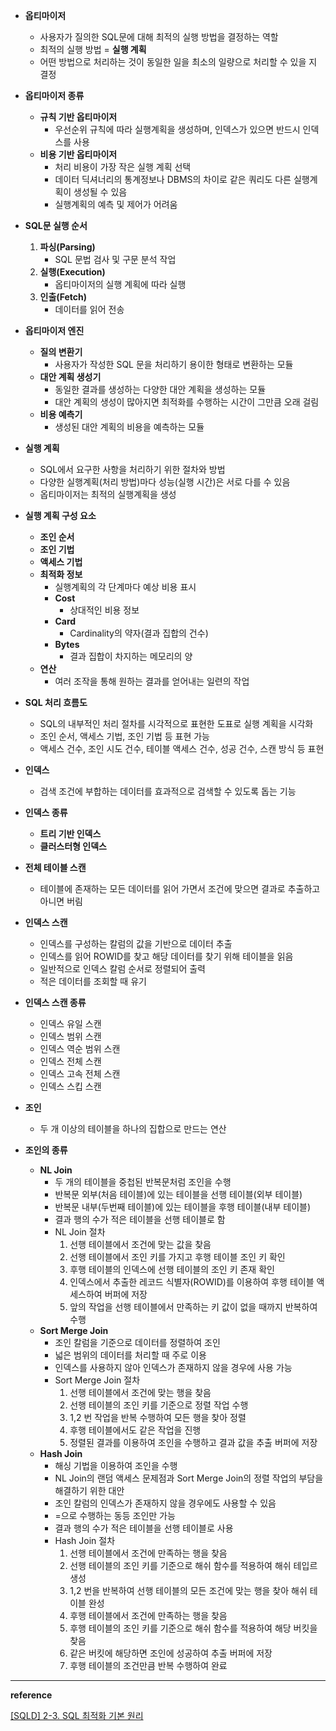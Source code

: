 - **옵티마이저**
    - 사용자가 질의한 SQL문에 대해 최적의 실행 방법을 결정하는 역할
    - 최적의 실행 방법 = **실행 계획**
    - 어떤 방법으로 처리하는 것이 동일한 일을 최소의 일량으로 처리할 수 있을 지 결정

- **옵티마이저 종류**
    - **규칙 기반 옵티마이저**
        - 우선순위 규칙에 따라 실행계획을 생성하며, 인덱스가 있으면 반드시 인덱스를 사용
    - **비용 기반 옵티마이저**
        - 처리 비용이 가장 작은 실행 계획 선택
        - 데이터 딕셔너리의 통계정보나 DBMS의 차이로 같은 쿼리도 다른 실행계획이 생성될 수 있음
        - 실행계획의 예측 및 제어가 어려움
        
- **SQL문 실행 순서**
    1. **파싱(Parsing)**
        - SQL 문법 검사 및 구문 분석 작업
    2. **실행(Execution)**
        - 옵티마이저의 실행 계획에 따라 실행
    3. **인출(Fetch)**
        - 데이터를 읽어 전송
        
- **옵티마이저 엔진**
    - **질의 변환기**
        - 사용자가 작성한 SQL 문을 처리하기 용이한 형태로 변환하는 모듈
    - **대안 계획 생성기**
        - 동일한 결과를 생성하는 다양한 대안 계획을 생성하는 모듈
        - 대안 계획의 생성이 많아지면 최적화를 수행하는 시간이 그만큼 오래 걸림
    - **비용 예측기**
        - 생성된 대안 계획의 비용을 예측하는 모듈
        
- **실행 계획**
    - SQL에서 요구한 사항을 처리하기 위한 절차와 방법
    - 다양한 실행계획(처리 방법)마다 성능(실행 시간)은 서로 다를 수 있음
    - 옵티마이저는 최적의 실행계획을 생성

- **실행 계획 구성 요소**
    - **조인 순서**
    - **조인 기법**
    - **액세스 기법**
    - **최적화 정보**
        - 실행계획의 각 단계마다 예상 비용 표시
        - **Cost**
            - 상대적인 비용 정보
        - **Card**
            - Cardinality의 약자(결과 집합의 건수)
        - **Bytes**
            - 결과 집합이 차지하는 메모리의 양
    - **연산**
        - 여러 조작을 통해 원하는 결과를 얻어내는 일련의 작업
        
- **SQL 처리 흐름도**
    - SQL의 내부적인 처리 절차를 시각적으로 표현한 도표로 실행 계획을 시각화
    - 조인 순서, 액세스 기법, 조인 기법 등 표현 가능
    - 액세스 건수, 조인 시도 건수, 테이블 액세스 건수, 성공 건수, 스캔 방식 등 표현
    
- **인덱스**
    - 검색 조건에 부합하는 데이터를 효과적으로 검색할 수 있도록 돕는 기능
    
- **인덱스 종류**
    - **트리 기반 인덱스**
    - **클러스터형 인덱스**
    
- **전체 테이블 스캔**
    - 테이블에 존재하는 모든 데이터를 읽어 가면서 조건에 맞으면 결과로 추출하고 아니면 버림
    
- **인덱스 스캔**
    - 인덱스를 구성하는 칼럼의 값을 기반으로 데이터 추출
    - 인덱스를 읽어 ROWID를 찾고 해당 데이터를 찾기 위해 테이블을 읽음
    - 일반적으로 인덱스 칼럼 순서로 정렬되어 출력
    - 적은 데이터를 조회할 때 유기
    
- **인덱스 스캔 종류**
    - 인덱스 유일 스캔
    - 인덱스 범위 스캔
    - 인덱스 역순 범위 스캔
    - 인덱스 전체 스캔
    - 인덱스 고속 전체 스캔
    - 인덱스 스킵 스캔

- **조인**
    - 두 개 이상의 테이블을 하나의 집합으로 만드는 연산
    
- **조인의 종류**
    - **NL Join**
        - 두 개의 테이블을 중첩된 반복문처럼 조인을 수행
        - 반복문 외부(처음 테이블)에 있는 테이블을 선행 테이블(외부 테이블)
        - 반복문 내부(두번째 테이블)에 있는 테이블을 후행 테이블(내부 테이블)
        - 결과 행의 수가 적은 테이블을 선행 테이블로 함
        - NL Join 절차
            1. 선행 테이블에서 조건에 맞는 값을 찾음
            2. 선행 테이블에서 조인 키를 가지고 후행 테이블 조인 키 확인
            3. 후행 테이블의 인덱스에 선행 테이블의 조인 키 존재 확인
            4. 인덱스에서 추출한 레코드 식별자(ROWID)를 이용하여 후행 테이블 액세스하여 버퍼에 저장
            5. 앞의 작업을 선행 테이블에서 만족하는 키 값이 없을 때까지 반복하여 수행
    - **Sort Merge Join**
        - 조인 칼럼을 기준으로 데이터를 정렬하여 조인
        - 넓은 범위의 데이터를 처리할 때 주로 이용
        - 인덱스를 사용하지 않아 인덱스가 존재하지 않을 경우에 사용 가능
        - Sort Merge Join 절차
            1. 선행 테이블에서 조건에 맞는 행을 찾음
            2. 선행 테이블의 조인 키를 기준으로 정렬 작업 수행
            3. 1,2 번 작업을 반복 수행하여 모든 행을 찾아 정렬
            4. 후행 테이블에서도 같은 작업을 진행
            5. 정렬된 결과를 이용하여 조인을 수행하고 결과 값을 추출 버퍼에 저장
    - **Hash Join**
        - 해싱 기법을 이용하여 조인을 수행
        - NL Join의 랜덤 액세스 문제점과 Sort Merge Join의 정렬 작업의 부담을 해결하기 위한 대안
        - 조인 칼럼의 인덱스가 존재하지 않을 경우에도 사용할 수 있음
        - =으로 수행하는 동등 조인만 가능
        - 결과 행의 수가 적은 테이블을 선행 테이블로 사용
        - Hash Join 절차
            1. 선행 테이블에서 조건에 만족하는 행을 찾음
            2. 선행 테이블의 조인 키를 기준으로 해쉬 함수를 적용하여 해쉬 테입르 생성
            3. 1,2 번을 반복하여 선행 테이블의 모든 조건에 맞는 행을 찾아 해쉬 테이블 완성
            4. 후행 테이블에서 조건에 만족하는 행을 찾음
            5. 후행 테이블의 조인 키를 기준으로 해쉬 함수를 적용하여 해당 버킷을 찾음
            6. 같은 버킷에 해당하면 조인에 성공하여 추출 버퍼에 저장
            7. 후행 테이블의 조건만큼 반복 수행하여 완료

---

**reference**

[[SQLD] 2-3. SQL 최적화 기본 원리](https://upgrade-j.tistory.com/53)
